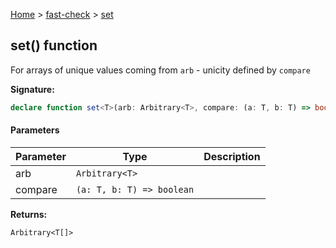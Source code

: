 [Home](/) &gt; [fast-check](../fast-check.md) &gt; [set](set_3.md)

## set() function

For arrays of unique values coming from `arb` - unicity defined by `compare`

<b>Signature:</b>

```typescript
declare function set<T>(arb: Arbitrary<T>, compare: (a: T, b: T) => boolean): Arbitrary<T[]>;
```

#### Parameters

|  Parameter | Type | Description |
|  --- | --- | --- |
|  arb | <code>Arbitrary&lt;T&gt;</code> |  |
|  compare | <code>(a: T, b: T) =&gt; boolean</code> |  |

<b>Returns:</b>

`Arbitrary<T[]>`

